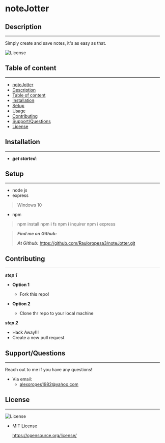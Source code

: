 # noteJotter

## Description

---

Simply create and save notes, it's as easy as that.

![License](https://img.shields.io/badge/LICENSE-MIT-maroon)


## Table of content

---

* [noteJotter](#noteJotter)  
* [Description](#description)
* [Table of content](#table-of-content)
* [Installation](#installation)
* [Setup](#setup)
* [Usage](#usage)
* [Contributing](#contributing)
* [Support/Questions](#supportquestions)
* [License](#license)


## Installation

---

* ***get started***:


## Setup

---

* node js
* express
>Windows 10


* npm
>npm install
>npm i fs
>npm i inquirer
>npm i express



>***Find me on Github:***
>
>***At Github:***
>  <https://github.com/Rauloropesa3/noteJotter.git>
 


## Contributing

---

***step 1***


* **Option 1**
   - Fork this repo!


* **Option 2**
   - Clone thr repo to your local machine 


***step 2***
  * Hack Away!!!
  * Create a new pull request

## Support/Questions

---


Reach out to me if you have any questions!

* Via email:
  - alexoropes1982@yahoo.com


## License

---
![License](https://img.shields.io/badge/LICENSE-MIT-maroon)

* MIT License

  <https://opensource.org/license/>

